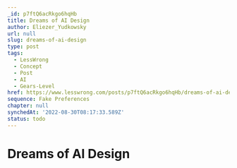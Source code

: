 ```yaml
---
_id: p7ftQ6acRkgo6hqHb
title: Dreams of AI Design
author: Eliezer_Yudkowsky
url: null
slug: dreams-of-ai-design
type: post
tags:
  - LessWrong
  - Concept
  - Post
  - AI
  - Gears-Level
href: https://www.lesswrong.com/posts/p7ftQ6acRkgo6hqHb/dreams-of-ai-design
sequence: Fake Preferences
chapter: null
synchedAt: '2022-08-30T08:17:33.589Z'
status: todo
---
```


# Dreams of AI Design
